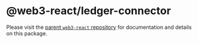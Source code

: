 # @web3-react/ledger-connector

Please visit the [parent `web3-react` repository](https://github.com/starcoinorg/starswap-web3) for documentation and details on this package.
